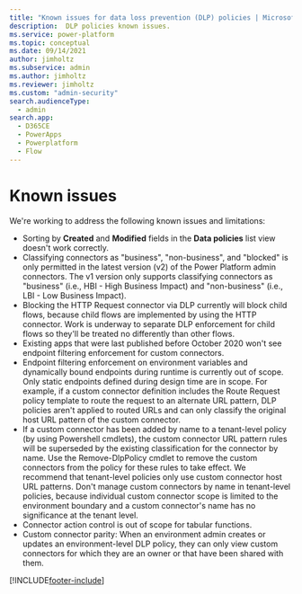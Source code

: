 ```yaml
---
title: "Known issues for data loss prevention (DLP) policies | MicrosoftDocs"
description:  DLP policies known issues.
ms.service: power-platform
ms.topic: conceptual
ms.date: 09/14/2021
author: jimholtz
ms.subservice: admin
ms.author: jimholtz
ms.reviewer: jimholtz
ms.custom: "admin-security"
search.audienceType: 
  - admin
search.app:
  - D365CE
  - PowerApps
  - Powerplatform
  - Flow
---
```


# Known issues

We're working to address the following known issues and limitations: 

- Sorting by **Created** and **Modified** fields in the **Data policies** list view doesn't work correctly.
- Classifying connectors as "business", "non-business", and "blocked" is only permitted in the latest version (v2) of the Power Platform admin connectors. The v1 version only supports classifying connectors as "business" (i.e., HBI - High Business Impact) and "non-business" (i.e., LBI - Low Business Impact).
- Blocking the HTTP Request connector via DLP currently will block child flows, because child flows are implemented by using the HTTP connector. Work is underway to separate DLP enforcement for child flows so they'll be treated no differently than other flows.
- Existing apps that were last published before October 2020 won't see endpoint filtering enforcement for custom connectors. 
- Endpoint filtering enforcement on environment variables and dynamically bound endpoints during runtime is currently out of scope. Only static endpoints defined during design time are in scope. For example, if a custom connector definition includes the Route Request policy template to route the request to an alternate URL pattern, DLP policies aren't applied to routed URLs and can only classify the original host URL pattern of the custom connector. 
- If a custom connector has been added by name to a tenant-level policy (by using Powershell cmdlets), the custom connector URL pattern rules will be superseded by the existing classification for the connector by name. Use the Remove-DlpPolicy cmdlet to remove the custom connectors from the policy for these rules to take effect. We recommend that tenant-level policies only use custom connector host URL patterns. Don't manage custom connectors by name in tenant-level policies, because individual custom connector scope is limited to the environment boundary and a custom connector's name has no significance at the tenant level. 
- Connector action control is out of scope for tabular functions.
- Custom connector parity: When an environment admin creates or updates an environment-level DLP policy, they can only view custom connectors for which they are an owner or that have been shared with them.



[!INCLUDE[footer-include](../includes/footer-banner.md)]

